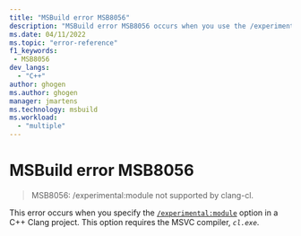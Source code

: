 ```yaml
---
title: "MSBuild error MSB8056"
description: "MSBuild error MSB8056 occurs when you use the /experimental:module option with clang-cl."
ms.date: 04/11/2022
ms.topic: "error-reference"
f1_keywords:
 - MSB8056
dev_langs:
  - "C++"
author: ghogen
ms.author: ghogen
manager: jmartens
ms.technology: msbuild
ms.workload:
  - "multiple"
---
```

# MSBuild error MSB8056

> MSB8056: /experimental:module not supported by clang-cl.

This error occurs when you specify the [`/experimental:module`](/cpp/build/reference/experimental-module) option in a C++ Clang project. This option requires the MSVC compiler, *`cl.exe`*.
